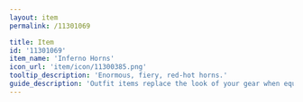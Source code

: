 ```yaml
---
layout: item
permalink: /11301069

title: Item
id: '11301069'
item_name: 'Inferno Horns'
icon_url: 'item/icon/11300385.png'
tooltip_description: 'Enormous, fiery, red-hot horns.'
guide_description: 'Outfit items replace the look of your gear when equipped.'
---
```

